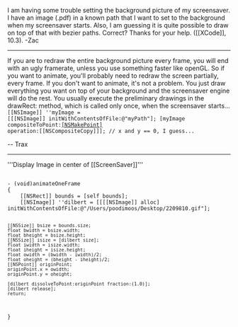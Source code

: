 I am having some trouble setting the background picture of my screensaver. I have an image (.pdf) in a known path that I want to set to the background when my screensaver starts. Also, I am guessing it is quite possible to draw on top of that with bezier paths. Correct? Thanks for your help. ([[XCode]], 10.3).  -Zac

----

If you are to redraw the entire background picture every frame, you will end with an ugly framerate, unless you use something faster like openGL. So if you want to animate, you'll probably need to redraw the screen partially, every frame. If you don't want to animate, it's not a problem. You just draw everything you want on top of your background and the screensaver engine will do the rest. You usually execute the preliminary drawings in the drawRect: method, which is called only once, when the screensaver starts...
<code>
[[NSImage]] ''myImage = [[[NSImage]] initWithContentsOfFile:@"myPath"];
[myImage compositeToPoint:[[NSMakePoint]](x,y) operation:[[NSCompositeCopy]]];    // x and y == 0, I guess...
</code>

-- Trax

----

'''Display Image in center of [[ScreenSaver]]'''

<code>
- (void)animateOneFrame
{
    [[NSRect]] bounds = [self bounds];
    [[NSImage]] ''dilbert = [[[[NSImage]] alloc] initWithContentsOfFile:@"/Users/poodimoos/Desktop/2209810.gif"];

    [[NSSize]] bsize = bounds.size;
    float bwidth = bsize.width;
    float bheight = bsize.height;
    [[NSSize]] isize = [dilbert size];
    float iwidth = isize.width;
    float iheight = isize.height;
    float owidth = (bwidth - iwidth)/2;
    float oheight = (bheight - iheight)/2;
    [[NSPoint]] originPoint;
    originPoint.x = owidth;
    originPoint.y = oheight;

    [dilbert dissolveToPoint:originPoint fraction:(1.0)];
    [dilbert release];
    return;
}
</code>